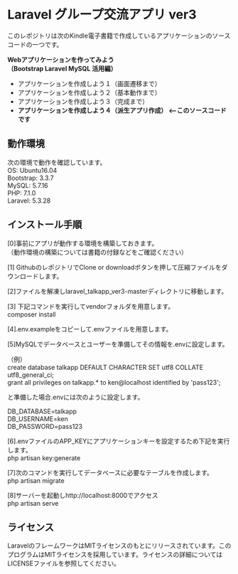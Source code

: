# Laravel グループ交流アプリ ver3

このレポジトリは次のKindle電子書籍で作成しているアプリケーションのソースコードの一つです。  

**Webアプリケーションを作ってみよう**  
**（Bootstrap Laravel MySQL 活用編）**  

- アプリケーションを作成しよう１（画面遷移まで）  
- アプリケーションを作成しよう２（基本動作まで）  
- アプリケーションを作成しよう３（完成まで）  
- **アプリケーションを作成しよう４（派生アプリ作成） <--このソースコードです**  

## 動作環境
次の環境で動作を確認しています。  
OS: Ubuntu16.04  
Bootstrap: 3.3.7  
MySQL: 5.7.16    
PHP: 7.1.0  
Laravel: 5.3.28  

## インストール手順

[0]事前にアプリが動作する環境を構築しておきます。  
（動作環境の構築については書籍の付録などをご確認ください）   

[1] GithubのレポジトリでClone or downloadボタンを押して圧縮ファイルをダウンロードします。  

[2]ファイルを解凍しlaravel_talkapp_ver3-masterディレクトリに移動します。  

[3] 下記コマンドを実行してvendorフォルダを用意します。  
composer install  

[4].env.exampleをコピーして.envファイルを用意します。  

[5]MySQLでデータベースとユーザーを準備してその情報を.envに設定します。  

（例）  
create database talkapp DEFAULT CHARACTER SET utf8 COLLATE utf8_general_ci;  
grant all privileges on talkapp.* to ken@localhost identified by 'pass123';  

と準備した場合.envには次のように設定します。  

DB_DATABASE=talkapp  
DB_USERNAME=ken  
DB_PASSWORD=pass123  

[6].envファイルのAPP_KEYにアプリケーションキーを設定するため下記を実行します。  
php artisan key:generate  

[7]次のコマンドを実行してデータベースに必要なテーブルを作成します。  
php artisan migrate  

[8]サーバーを起動しhttp://localhost:8000でアクセス  
php artisan serve  

## ライセンス
LaravelのフレームワークはMITライセンスのもとにリリースされています。このプログラムはMITライセンスを採用しています。ライセンスの詳細についてはLICENSEファイルを参照してください。



